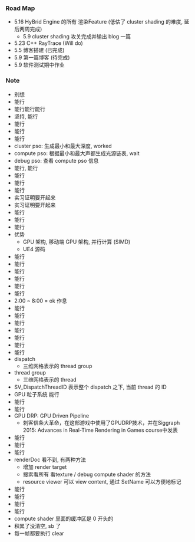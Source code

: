 ### Road Map

* 5.16 HyBrid Engine 的所有 渲染Feature (低估了 cluster shading 的难度, 延后两周完成)
  * 5.9 cluster shading 攻关完成并输出 blog 一篇
* 5.23 C++ RayTrace (Will do)
* 5.5 博客搭建 (已完成)
* 5.9 第一篇博客 (待完成)
* 5.9 软件测试期中作业

### Note

* 别想
* 能行
* 能行能行能行
* 坚持, 能行
* 能行
* 能行
* 能行
* cluster pso: 生成最小和最大深度, worked
* compute pso: 根据最小和最大声都生成光源链表, wait
* debug pso: 查看 compute pso 信息
* 能行, 能行
* 能行
* 能行
* 能行
* 实习证明要开起来
* 实习证明要开起来
* 能行
* 能行
* 能行
* 优势
  * GPU 架构, 移动端 GPU 架构, 并行计算 (SIMD)
  * UE4 源码
* 能行
* 能行
* 能行
* 能行
* 能行
* 能行
* 2:00 ~ 8:00 = ok 作息
* 能行
* 能行
* 能行
* 能行
* 能行
* 能行
* 能行
* dispatch
  * 三维网格表示的 thread group
* thread group 
  * 三维网格表示的 thread
* SV_DispatchThreadID 表示整个 dispatch 之下, 当前 thread 的 ID
* GPU 粒子系统 能行
* 能行
* 能行
* GPU DRP: GPU Driven Pipeline
  * 刺客信条大革命，在这部游戏中使用了GPUDRP技术，并在Siggraph 2015: Advances in Real-Time Rendering in Games course中发表
* 能行
* 能行
* 能行
* renderDoc 看不到, 有两种方法
  * 增加 render target
  * 搜索看所有 看texture / debug compute shader 的方法
  * resource viewer 可以 view content, 通过 SetName 可以方便地标记
* 能行
* 能行
* 能行
* 能行
* compute shader 里面的缓冲区是 0 开头的
* 积累了没清空, sb 了
* 每一帧都要执行 clear



